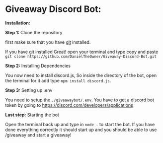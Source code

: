 # Giveaway Discord Bot:


**Installation:**


**Step 1:** Clone the repository

first make sure that you have [git](https://git-scm.com/downloads) installed.

If you have git installed Great! open your terminal and type copy and paste `git clone https://github.com/DanielTheOwner/Giveaway-Discord-Bot.git`


**Step 2:** Installing Dependencies

You now need to install discord.js, So inside the directory of the bot, open the terminal for it add type `npm install discord.js`.

**Step 3:** Setting up .env

You need to setup the `./giveawaybot/.env`. You have to get a discord bot token by going to https://discord.com/developers/applications

**Last step:** Starting the bot

Open the terminal back up and type in `node .` to start the bot. If you have done everything correctly it should start up and you should be able to use /giveaway and start a giveaway!





